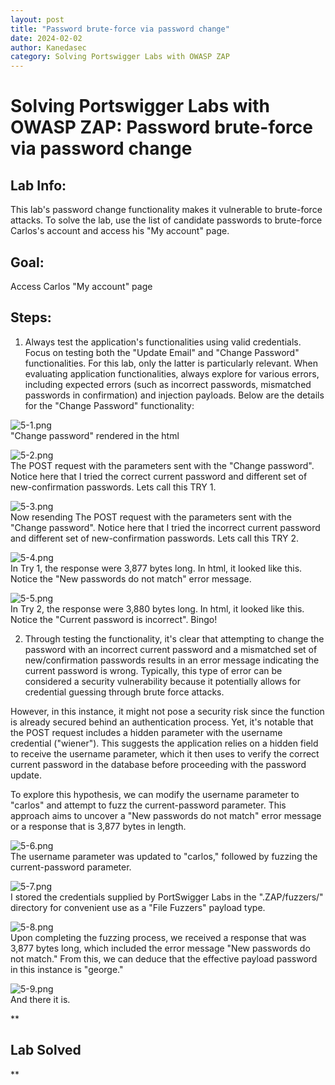 ```yaml
---
layout: post
title: "Password brute-force via password change"
date: 2024-02-02
author: Kanedasec
category: Solving Portswigger Labs with OWASP ZAP
---
```


Solving Portswigger Labs with OWASP ZAP: Password brute-force via password change
================================================================================


Lab Info:
---------
  
This lab's password change functionality makes it vulnerable to brute-force attacks. To solve the lab, use the list of candidate passwords to brute-force Carlos's account and access his "My account" page.  

Goal:
-----

Access Carlos "My account" page  

Steps:
------

1) Always test the application's functionalities using valid credentials. Focus on testing both the "Update Email" and "Change Password" functionalities. For this lab, only the latter is particularly relevant. When evaluating application functionalities, always explore for various errors, including expected errors (such as incorrect passwords, mismatched passwords in confirmation) and injection payloads. Below are the details for the "Change Password" functionality:  
 
  
![5-1.png](/assets/img/posts/Solving-Portswigger-Labs-with-OWASP-ZAP/Password-brute-force-via-password-change/5-1.png)  
"Change password" rendered in the html  
  
  
![5-2.png](/assets/img/posts/Solving-Portswigger-Labs-with-OWASP-ZAP/Password-brute-force-via-password-change/5-2.png)  
The POST request with the parameters sent with the "Change password". Notice here that I tried the correct current password and different set of new-confirmation passwords. Lets call this TRY 1.  
  
  
![5-3.png](/assets/img/posts/Solving-Portswigger-Labs-with-OWASP-ZAP/Password-brute-force-via-password-change/5-3.png)  
Now resending The POST request with the parameters sent with the "Change password". Notice here that I tried the incorrect current password and different set of new-confirmation passwords. Lets call this TRY 2.  
  
  
![5-4.png](/assets/img/posts/Solving-Portswigger-Labs-with-OWASP-ZAP/Password-brute-force-via-password-change/5-4.png)  
In Try 1, the response were 3,877 bytes long. In html, it looked like this. Notice the "New passwords do not match" error message.  
  
  
![5-5.png](/assets/img/posts/Solving-Portswigger-Labs-with-OWASP-ZAP/Password-brute-force-via-password-change/5-5.png)  
In Try 2, the response were 3,880 bytes long. In html, it looked like this. Notice the "Current password is incorrect". Bingo!  
  
  
2) Through testing the functionality, it's clear that attempting to change the password with an incorrect current password and a mismatched set of new/confirmation passwords results in an error message indicating the current password is wrong. Typically, this type of error can be considered a security vulnerability because it potentially allows for credential guessing through brute force attacks.  
  
However, in this instance, it might not pose a security risk since the function is already secured behind an authentication process. Yet, it's notable that the POST request includes a hidden parameter with the username credential ("wiener"). This suggests the application relies on a hidden field to receive the username parameter, which it then uses to verify the correct current password in the database before proceeding with the password update.  
  
To explore this hypothesis, we can modify the username parameter to "carlos" and attempt to fuzz the current-password parameter. This approach aims to uncover a "New passwords do not match" error message or a response that is 3,877 bytes in length.  
  
  
![5-6.png](/assets/img/posts/Solving-Portswigger-Labs-with-OWASP-ZAP/Password-brute-force-via-password-change/5-6.png)  
The username parameter was updated to "carlos," followed by fuzzing the current-password parameter.  
  
  
  
![5-7.png](/assets/img/posts/Solving-Portswigger-Labs-with-OWASP-ZAP/Password-brute-force-via-password-change/5-7.png)  
I stored the credentials supplied by PortSwigger Labs in the ".ZAP/fuzzers/" directory for convenient use as a "File Fuzzers" payload type.  
  
  
![5-8.png](/assets/img/posts/Solving-Portswigger-Labs-with-OWASP-ZAP/Password-brute-force-via-password-change/5-8.png)  
Upon completing the fuzzing process, we received a response that was 3,877 bytes long, which included the error message "New passwords do not match." From this, we can deduce that the effective payload password in this instance is "george."  
  
  
![5-9.png](/assets/img/posts/Solving-Portswigger-Labs-with-OWASP-ZAP/Password-brute-force-via-password-change/5-9.png)  
And there it is.  
  
**

Lab Solved
----------

**
